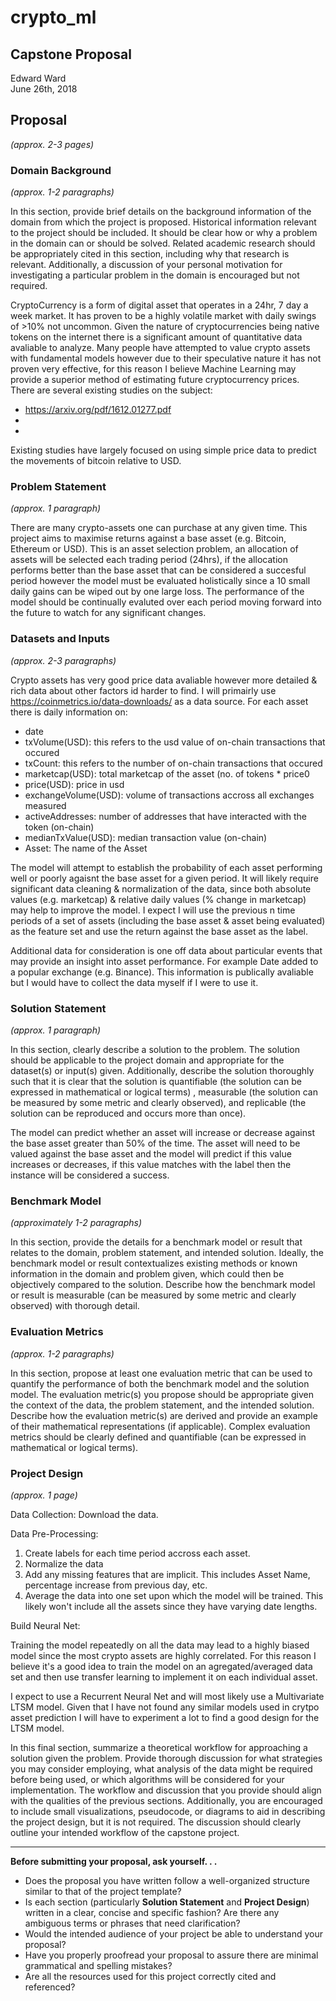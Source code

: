 # crypto_ml
## Capstone Proposal
Edward Ward  
June 26th, 2018 

## Proposal
_(approx. 2-3 pages)_

### Domain Background
_(approx. 1-2 paragraphs)_

In this section, provide brief details on the background information of the domain from which the project is proposed. Historical information relevant to the project should be included. It should be clear how or why a problem in the domain can or should be solved. Related academic research should be appropriately cited in this section, including why that research is relevant. Additionally, a discussion of your personal motivation for investigating a particular problem in the domain is encouraged but not required.

CryptoCurrency is a form of digital asset that operates in a 24hr, 7 day a week market. It has proven to be a highly volatile market with daily swings of >10% not uncommon. Given the nature of cryptocurrencies being native tokens on the internet there is a significant amount of quantitative data avaliable to analyze. Many people have attempted to value crypto assets with fundamental models however due to their speculative nature it has not proven very effective, for this reason I believe Machine Learning may provide a superior method of estimating future cryptocurrency prices. There are several existing studies on the subject:

* https://arxiv.org/pdf/1612.01277.pdf
*
*

Existing studies have largely focused on using simple price data to predict the movements of bitcoin relative to USD. 

### Problem Statement
_(approx. 1 paragraph)_

There are many crypto-assets one can purchase at any given time. This project aims to maximise returns against a base asset (e.g. Bitcoin, Ethereum or USD). This is an asset selection problem, an allocation of assets will be selected each trading period (24hrs), if the allocation performs better than the base asset that can be considered a succesful period however the model must be evaluated holistically since a 10 small daily gains can be wiped out by one large loss. The performance of the model should be continually evaluted over each period moving forward into the future to watch for any significant changes.


### Datasets and Inputs
_(approx. 2-3 paragraphs)_

Crypto assets has very good price data avaliable however more detailed & rich data about other factors id harder to find. I will primairly use https://coinmetrics.io/data-downloads/ as a data source. For each asset there is daily information on:

 * date	
 * txVolume(USD): this refers to the usd value of on-chain transactions that occured  	
 * txCount: this refers to the number of on-chain transactions that occured 	
 * marketcap(USD): total marketcap of the asset (no. of tokens * price0 	
 * price(USD): price in usd	
 * exchangeVolume(USD): volume of transactions accross all exchanges measured	
 * activeAddresses: number of addresses that have interacted with the token (on-chain) 	
 * medianTxValue(USD): median transaction value (on-chain)
 * Asset: The name of the Asset
 
The model will attempt to establish the probability of each asset performing well or poorly agaisnt the base asset for a given period. It will likely require significant data cleaning & normalization of the data, since both absolute values (e.g. marketcap) & relative daily values (% change in marketcap) may help to improve the model. I expect I will use the previous n time periods of a set of assets (including the base asset & asset being evaluated) as the feature set and use the return against the base asset as the label.     

Additional data for consideration is one off data about particular events that may provide an insight into asset performance. For example Date added to a popular exchange (e.g. Binance). This information is publically avaliable but I would have to collect the data myself if I were to use it.  

### Solution Statement
_(approx. 1 paragraph)_

In this section, clearly describe a solution to the problem. The solution should be applicable to the project domain and appropriate for the dataset(s) or input(s) given. Additionally, describe the solution thoroughly such that it is clear that the solution is quantifiable (the solution can be expressed in mathematical or logical terms) , measurable (the solution can be measured by some metric and clearly observed), and replicable (the solution can be reproduced and occurs more than once).

The model can predict whether an asset will increase or decrease against the base asset greater than 50% of the time. The asset will need to be valued against the base asset and the model will predict if this value increases or decreases, if this value matches with the label then the instance will be considered a success. 

### Benchmark Model
_(approximately 1-2 paragraphs)_

In this section, provide the details for a benchmark model or result that relates to the domain, problem statement, and intended solution. Ideally, the benchmark model or result contextualizes existing methods or known information in the domain and problem given, which could then be objectively compared to the solution. Describe how the benchmark model or result is measurable (can be measured by some metric and clearly observed) with thorough detail.

### Evaluation Metrics
_(approx. 1-2 paragraphs)_

In this section, propose at least one evaluation metric that can be used to quantify the performance of both the benchmark model and the solution model. The evaluation metric(s) you propose should be appropriate given the context of the data, the problem statement, and the intended solution. Describe how the evaluation metric(s) are derived and provide an example of their mathematical representations (if applicable). Complex evaluation metrics should be clearly defined and quantifiable (can be expressed in mathematical or logical terms).

### Project Design
_(approx. 1 page)_

Data Collection: Download the data.

Data Pre-Processing: 

1. Create labels for each time period accross each asset.
2. Normalize the data
3. Add any missing features that are implicit. This includes Asset Name, percentage increase from previous day, etc.  
4. Average the data into one set upon which the model will be trained. This likely won't include all the assets since they have varying date lengths. 

Build Neural Net:

Training the model repeatedly on all the data may lead to a highly biased model since the most crypto assets are highly correlated. For this reason I believe it's a good idea to train the model on an agregated/averaged data set and then use transfer learning to implement it on each individual asset. 

I expect to use a Recurrent Neural Net and will most likely use a Multivariate LTSM model. Given that I have not found any similar models used in crytpo asset prediction I will have to experiment a lot to find a good design for the LTSM model. 




In this final section, summarize a theoretical workflow for approaching a solution given the problem. Provide thorough discussion for what strategies you may consider employing, what analysis of the data might be required before being used, or which algorithms will be considered for your implementation. The workflow and discussion that you provide should align with the qualities of the previous sections. Additionally, you are encouraged to include small visualizations, pseudocode, or diagrams to aid in describing the project design, but it is not required. The discussion should clearly outline your intended workflow of the capstone project.

-----------

**Before submitting your proposal, ask yourself. . .**

- Does the proposal you have written follow a well-organized structure similar to that of the project template?
- Is each section (particularly **Solution Statement** and **Project Design**) written in a clear, concise and specific fashion? Are there any ambiguous terms or phrases that need clarification?
- Would the intended audience of your project be able to understand your proposal?
- Have you properly proofread your proposal to assure there are minimal grammatical and spelling mistakes?
- Are all the resources used for this project correctly cited and referenced?
